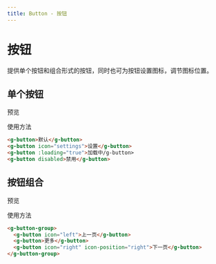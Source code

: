 ```yaml
---
title: Button - 按钮
---
```


# 按钮

提供单个按钮和组合形式的按钮，同时也可为按钮设置图标，调节图标位置。

## 单个按钮

预览

<ClientOnly>
<button-demos></button-demos>
</ClientOnly>

使用方法
```html
<g-button>默认</g-button>
<g-button icon="settings">设置</g-button>
<g-button :loading="true">加载中/g-button>
<g-button disabled>禁用</g-button>
```

## 按钮组合

预览

<ClientOnly>
<button-group-demos></button-group-demos>
</ClientOnly>

使用方法
``` html
<g-button-group>
  <g-button icon="left">上一页</g-button>
  <g-button>更多</g-button>
  <g-button icon="right" icon-position="right">下一页</g-button>
</g-button-group>
```